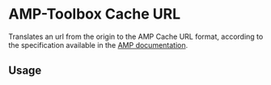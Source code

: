 # AMP-Toolbox Cache URL

Translates an url from the origin to the AMP Cache URL format, according to the specification
available in the [AMP documentation](https://developers.google.com/amp/cache/overview).

## Usage